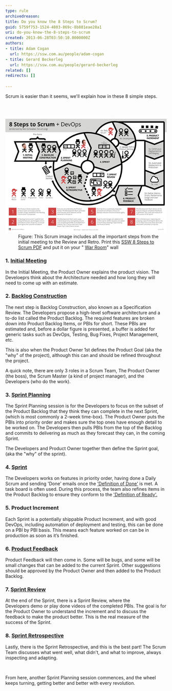 ```yaml
---
type: rule
archivedreason: 
title: Do you know the 8 Steps to Scrum?
guid: 5759f753-1524-4803-869c-8b881eae28a1
uri: do-you-know-the-8-steps-to-scrum
created: 2013-06-28T03:50:10.0000000Z
authors:
- title: Adam Cogan
  url: https://ssw.com.au/people/adam-cogan
- title: Gerard Beckerleg
  url: https://ssw.com.au/people/gerard-beckerleg
related: []
redirects: []

---
```



<p>​​​​Scrum is easier than it seems, we'll explain how in these 8 simple steps. <br></p>
<br><excerpt class='endintro'></excerpt><br>
<dl class="goodImage"><dt><img src="8Steps_preview.jpg" alt="" />​<br></dt><dd>Figure: This Scrum image includes all the important steps from the initial meeting to the Review and Retro. Print this 
      <a href="/Documents/8StepstoScrum.pdf">SSW 8 Steps to Scrum PDF</a> and put it on your " 
      <a href="/Pages/ScrumVisualImage.aspx">War Room</a>" wall​<br></dd></dl><h3>1. ​<a href="/_layouts/15/FIXUPREDIRECT.ASPX?WebId=3dfc0e07-e23a-4cbb-aac2-e778b71166a2&TermSetId=07da3ddf-0924-4cd2-a6d4-a4809ae20160&TermId=459927ab-429c-4882-8822-ccfda6be4be6">Initial Meeting</a></h3><p>​​In the Initial Meeting, the Product Owner explains the product vision. The Develoeprs think​ about the Architecture needed​ and how long they will need to come up with an estimate​.<br></p><h3>​​2. 
   <a href="/_layouts/15/FIXUPREDIRECT.ASPX?WebId=3dfc0e07-e23a-4cbb-aac2-e778b71166a2&TermSetId=07da3ddf-0924-4cd2-a6d4-a4809ae20160&TermId=e8fba769-b2de-42f5-b5a1-e6b520dab76d">Backlog Construction</a></h3><p>The next step is Backlog Construction, also known as a Specification Review. The Developers propose a high-level software architecture and a to-do list called the Product Backlog. The required features are broken down into Product Backlog Items, or PBIs for short. These PBIs are estimated and, before a dollar figure is presented, a buffer is added for generic tasks such as DevOps, Testing, Bug Fixes, Project Management, etc.<br></p><p>This is also when the Product Owner 1st defines the Product Goal (aka the "why" of the project), although this can and should be refined throughout the project.​<br></p><p>A quick note, there are only 3 roles in a Scrum Team, The Product Owner (the boss), the Scrum Master (a kind of project manager), and the Developers (who do the work).​<br></p><h3> 3. ​<a href="/_layouts/15/FIXUPREDIRECT.ASPX?WebId=3dfc0e07-e23a-4cbb-aac2-e778b71166a2&TermSetId=07da3ddf-0924-4cd2-a6d4-a4809ae20160&TermId=ba8d0048-f440-42a6-90c0-8f79f0973d10">Sprint Planning</a>​<br></h3><p>The Sprint Planning session is for the Developers to focus on the subset of the Product Backlog that they think they can complete in the next Sprint, (which is most commonly a 2-week time-box). The Product Owner puts the PBIs into priority order and makes sure the top ones have enough detail to be worked on. The Developers then pulls PBIs from the top of the Backlog and commits to delivering as much as they forecast they can, in the coming Sprint.​<br></p><p>The Developers and Product Owner together then define the Sprint goal, (aka the "why" of the sprint).<br></p><h3>​​​4. ​<a href="/_layouts/15/FIXUPREDIRECT.ASPX?WebId=3dfc0e07-e23a-4cbb-aac2-e778b71166a2&TermSetId=07da3ddf-0924-4cd2-a6d4-a4809ae20160&TermId=731a3f5d-a266-4944-876c-a45afa82832f">Sprint</a>​​​​​<br></h3><p>The Developers works on features in priority order, having done a Daily Scrum and sending 'Done' emails once the 
   <a href="/_layouts/15/FIXUPREDIRECT.ASPX?WebId=3dfc0e07-e23a-4cbb-aac2-e778b71166a2&TermSetId=07da3ddf-0924-4cd2-a6d4-a4809ae20160&TermId=6449ae79-ba88-447e-aa48-36173029a2af">'Definition of Done'</a> is met. A task board is often used. During this process, the team also refines items in the Product Backlog to ensure they conform to the ​<a href="/Pages/Definition-of-Ready.aspx">'Definition of Ready'.</a><br></p><h3>5. Product Increment​<br></h3><p>Each Sprint is a potentially shippable Product Increment, and with good DevOps, including automation of deployment and testing, this can be done on a PBI by PBI basis. This means each feature worked on can be in production as soon as it’s finished.​<br></p><h3>6. ​<a href="/Pages/CreateBugs.aspx">Product Feedback</a></h3><p>​Product Feedback will then come in. Some will be bugs, and some will be small changes that can be added to the​​ current Sprint. Other suggestions should be approved by the Product Owner and then added to the Product Backlog.<br></p><h3>7. 
   <a href="/_layouts/15/FIXUPREDIRECT.ASPX?WebId=3dfc0e07-e23a-4cbb-aac2-e778b71166a2&TermSetId=07da3ddf-0924-4cd2-a6d4-a4809ae20160&TermId=4f02d28d-5375-4530-abcb-0b541683bcbc">Sprint Review​​</a>​<br></h3><p>At the end of the Sprint, there is a Sprint Review, where the Developers demo or play done videos of the completed PBIs. The goal is for the Product Owner to understand the increment and to discuss the feedback to make the product better. This is the real measure of the success of the Sprint.</p><h3>8. ​<a href="/Pages/RetrospectiveMeeting.aspx">Sprint Retrospective</a></h3><p>​​Lastly, there is the Sprint Retrospective, and this is the best part! The Scrum Team discusses what went well, what didn't, and what to improve, always inspecting and adapting.<br></p>​ ​​<p>From here, another Sprint Planning session commences, and the wheel keeps turning, getting better and better with every revolution.<br></p> ​<br>


